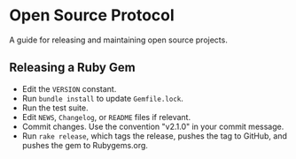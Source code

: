 Open Source Protocol
====================

A guide for releasing and maintaining open source projects.

Releasing a Ruby Gem
--------------------

* Edit the `VERSION` constant.
* Run `bundle install` to update `Gemfile.lock`.
* Run the test suite.
* Edit `NEWS`, `Changelog`, or `README` files if relevant.
* Commit changes. Use the convention "v2.1.0" in your commit message.
* Run `rake release`, which tags the release, pushes the tag
  to GitHub, and pushes the gem to Rubygems.org.
